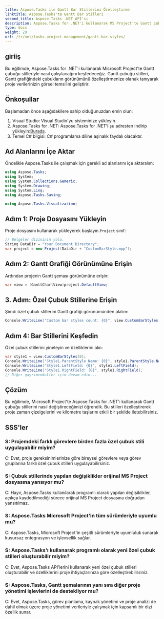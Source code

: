 ```yaml
---
title: Aspose.Tasks ile Gantt Bar Stillerini Özelleştirme
linktitle: Aspose.Tasks'ta Gantt Bar Stilleri
second_title: Aspose.Tasks .NET API'si
description: Aspose.Tasks for .NET'i kullanarak MS Project'te Gantt çubuğu stillerini nasıl özelleştireceğinizi öğrenin. Proje görselleştirmesini zahmetsizce geliştirin.
type: docs
weight: 20
url: /tr/net/tasks-project-management/gantt-bar-styles/
---
```

## giriiş
Bu eğitimde, Aspose.Tasks for .NET'i kullanarak Microsoft Project'te Gantt çubuğu stilleriyle nasıl çalışılacağını keşfedeceğiz. Gantt çubuğu stilleri, Gantt grafiğindeki çubukların görünümünü özelleştirmenize olanak tanıyarak proje verilerinizin görsel temsilini geliştirir.
## Önkoşullar
Başlamadan önce aşağıdakilere sahip olduğunuzdan emin olun:
1. Visual Studio: Visual Studio'yu sisteminize yükleyin.
2.  Aspose.Tasks for .NET: Aspose.Tasks for .NET'i şu adresten indirip yükleyin:[Burada](https://releases.aspose.com/tasks/net/).
3. Temel C# bilgisi: C# programlama diline aşinalık faydalı olacaktır.

## Ad Alanlarını İçe Aktar
Öncelikle Aspose.Tasks ile çalışmak için gerekli ad alanlarını içe aktaralım:
```csharp
using Aspose.Tasks;
using System;
using System.Collections.Generic;
using System.Drawing;
using System.Linq;
using Aspose.Tasks.Saving;

using Aspose.Tasks.Visualization;
```
## Adım 1: Proje Dosyasını Yükleyin
 Proje dosyasını kullanarak yükleyerek başlayın.`Project` sınıf:
```csharp
// Belgeler dizininin yolu.
String DataDir = "Your Document Directory";
var project = new Project(DataDir + "CustomBarStyle.mpp");
```
## Adım 2: Gantt Grafiği Görünümüne Erişin
Ardından projenin Gantt şeması görünümüne erişin:
```csharp
var view = (GanttChartView)project.DefaultView;
```
## 3. Adım: Özel Çubuk Stillerine Erişin
Şimdi özel çubuk stillerini Gantt grafiği görünümünden alalım:
```csharp
Console.WriteLine("Custom bar styles count: {0}", view.CustomBarStyles.Count);
```
## Adım 4: Bar Stillerini Keşfedin
Özel çubuk stillerini yineleyin ve özelliklerini alın:
```csharp
var style1 = view.CustomBarStyles[0];
Console.WriteLine("Style1.ParentStyle Name: {0}", style1.ParentStyle.Name);
Console.WriteLine("Style1.LeftField: {0}", style1.LeftField);
Console.WriteLine("Style1.RightField: {0}", style1.RightField);
// Diğer gayrimenkuller için devam edin...
```

## Çözüm
Bu eğitimde, Microsoft Project'te Aspose.Tasks for .NET'i kullanarak Gantt çubuğu stillerini nasıl değiştireceğimizi öğrendik. Bu stilleri özelleştirerek proje zaman çizelgelerini ve kilometre taşlarını etkili bir şekilde iletebilirsiniz.

## SSS'ler
### S: Projemdeki farklı görevlere birden fazla özel çubuk stili uygulayabilir miyim?
C: Evet, proje gereksinimlerinize göre bireysel görevlere veya görev gruplarına farklı özel çubuk stilleri uygulayabilirsiniz.
### S: Çubuk stillerinde yapılan değişiklikler orijinal MS Project dosyasına yansıyor mu?
C: Hayır, Aspose.Tasks kullanılarak programlı olarak yapılan değişiklikler, açıkça kaydedilmediği sürece orijinal MS Project dosyasına doğrudan yansıtılmaz.
### S: Aspose.Tasks Microsoft Project'in tüm sürümleriyle uyumlu mu?
C: Aspose.Tasks, Microsoft Project'in çeşitli sürümleriyle uyumluluk sunarak kusursuz entegrasyon ve işlevsellik sağlar.
### S: Aspose.Tasks'ı kullanarak programlı olarak yeni özel çubuk stilleri oluşturabilir miyim?
C: Evet, Aspose.Tasks API'lerini kullanarak yeni özel çubuk stilleri oluşturabilir ve özelliklerini proje ihtiyaçlarınıza göre özelleştirebilirsiniz.
### S: Aspose.Tasks, Gantt şemalarının yanı sıra diğer proje yönetimi işlevlerini de destekliyor mu?
C: Evet, Aspose.Tasks, görev planlama, kaynak yönetimi ve proje analizi de dahil olmak üzere proje yönetimi verileriyle çalışmak için kapsamlı bir dizi özellik sunar.